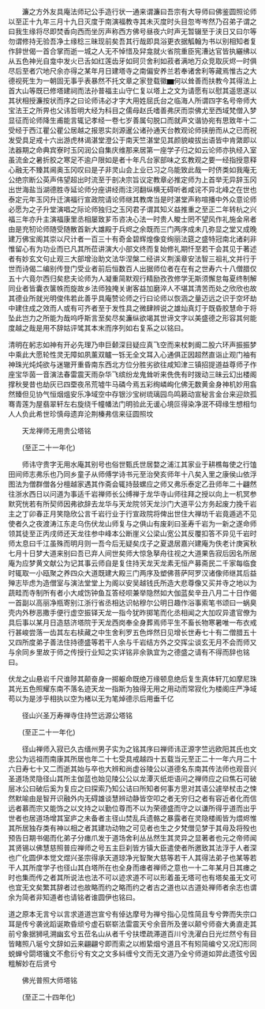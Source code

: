 <!-- { "loadSidebar": true } -->
　　濂之方外友具庵法师玘公手造行状一通来谓濂曰吾宗有大导师曰佛鉴圆照论师以至正十九年三月十九日灭度于南演福教寺其未灭度时头目忽岑岑然乃召弟子谓之曰我生缘将尽即焚香向西而坐厉声称西方佛号昼夜六时声无暂辍至于浃日又曰尔等勿谓修持无验吾净土缘稔三昧现前矣吾其行哉即具浴更衣据觚翰为书以别相知者复作辞世偈一首合掌而逝一城之人无不悼惜及舁龛就火省院重臣宪漕达官皆执纚绋以从五色神光自龛中发火已舌如红莲齿牙如珂贝舍利如菽者满地万众竞取灰烬一时俱尽后至者穴地尺余亦得之某年月日建塔寺之南偏安养兰若奉诸舍利等藏焉惟古之大德视死生为一朝固无事乎表暴然不托文章之家登载徽▆何以耸善而扶教今其得法上首大山等既已修塔建祠而法孙普福主山守仁复以塔上之文为请愿有以慰其遥思遂以其状相授濂按状而序之曰论师讳必才字大用姓屈氏台之临海人所谓四字名号帝师大宝法王之所畀也父讳哲明大经为科目之儒母赵氏嗜善弗厌而崇佛尤至西域梵僧入梦显征而论师降生甫能言辄记孝经一卷七岁善属句脱口而就声文谐协宛有思致年十二受经于西江瞿公瞿公居越之报恩实剡源暹公诸孙通天台教观论师挟册而从之已而祝发受具足戒十六出游虎林谒湛堂澄公于南天竺湛堂见其颜貌峻拔出语皆中肯綮即以法器期之命典宾寮时玉冈润公自集庆维那来居第一座学子归之如云论师亦执经入室虽流金之暑折胶之寒足不逾户限如是者十年凡台家部味之玄教观之要一经指授意释心融无不臻其阃奥玉冈叹曰是子非灵山会上业已习之乌能致此哉一时侪类如我庵无公绝宗断公英声伟望超出时流至于剖决宗旨议定教章必推定师为上首举无异辞玉冈出世海盐当湖德胜寺延论师分座讲经雨注河翻纵横无碍听者咸诧不异北峰之在世也泰定元年玉冈升迁演福行宣政院请论师继其教席当是时湛堂声称喧播中外众意论师必愿为之子升堂演唱之际论师独归之玉冈君子谓其知义益推重之至正二年转杭之兴福三年亦升主演福康里丞相屡致芗币咨决心法一时贵人畯士罔不望风作礼施金帛者由是充牣论师随受随散首新大雄殿于兵烬之余既而三门两序成未几弥显之堂又成晚建万佛宝阁其崇以尺计者一百三十有奇金碧辉煌像变绚丽法筵之盛特冠南北诸刹非惟留心有为功业而已凡其所莅讲演大小部文终而复始修礼期忏至若干会其见于著述者有妙玄文句止观三大部增治助文法华涅槃二经讲义荆溪章安法智三祖礼文并行于世而诗偈二编别传登门受业者前后恒数百人出据师位者在在有之世寿六十八僧腊仅五十六竟尔西归矣悲夫论师为人凝重简默观行精励孜孜修学无斯须懈怠每夏终制解同业者皆囊衣箧帙而旋故乡法师独掩关谢客益加磨淬人不堪其清苦而处之欣欣也故其德业所就光明俊伟若此善乎具庵赞论师之行曰论师以恢涵之量迈远之识于空坏劫中建住成之效而人或有可齐者至于发性具之微肆辨说之雄灿真灯于既昏胶慧命于将坠此岂力之所能为哉呜呼斯言至矣尽矣濂纵欲竭其世谛文字以美盛德之形容其何能度越之哉是用不辞姑评骘其本末而序列如右复系之以铭曰。

清明在躬志如神有开必先理乃申巨颡深目疑应真飞空而来杖刺阍二股六环声振振梦中乘此大愿轮性灵无障如夙薰双矑一铄无全文耳入心通俱正因超然直诣止观门袖有神珠光炖炖欲与迷辙开重昏南东西北方位分胜劣欲往咸知津三镇招提道益尊师子作座宝华茵一音演法春雷震天雨杂华飞缤纷龙鬼耸听来侁侁有时拨动三昧云幻出楼阁撑秋旻昔也劫灰已四垔夜吊荒墟牛马磷今焉五彩绚嶙峋化佛无数黄金身神机妙用翕然臻但见协气恒烟熅安乐净域空中存银沙宝树琉璃园鸟鸣籁动宣秘言金台来迎欻孤骞青莲为屋翡翠轩左右旋绕千幢幡法门明验此无谖心境叵得染净泯不碍缘生想相匀人人负此希世珍慎母遗弃沦荆榛弗信来征圆照坟

　　天龙禅师无用贵公塔铭

　　(至正二十一年化)

　　师讳守贵字无用水庵其别号也俗世甄氏世居婺之浦江其家业于耕樵每使之行馌田间师志弗乐也乃同乡童子从师傅学诗书元至治癸亥师年十八矣入里之康侯山依浮图法为僧群僧各分檀越家遇其作斋会辄持鼓螺应之师又弗乐泰定乙丑师年二十翩然往浙水西日以问道为事适千岩禅师长公缚禅于龙华寺山师往拜之授以向上一机冥参默究恍若有所契师因弗欲辞去龙华与天龙院邻天龙沙门大道平公方务起废力挽千岩主之丁卯春正月笑隐欣公言千岩行业于行宣政院将俾出世住大禅坊千岩竟遁逃不见使者久之夜渡涛江东走乌伤伏龙山师复与之俱山有废刹曰圣寿千岩为一新之遂命师领其徒至正丙戌师还天龙往参中峰本公断崖义公梁山宽公其反覆扣答不异见千岩时师太息曰千江虽殊而明月则一吾今后无疑矣戊子之夏退居嘉兴建庵为佚老计庚寅秋七月十日梦大道来别曰吾已弃人间世矣师大惊急拏舟往视之大道果告寂后因名所居庵为应梦黄文献公为记其事云师自是复住持天龙天龙素无恒产募斋民二千家每临食时辄取一小瓯聚之养四众大道既建大殿三门两序及塑佛菩萨阿罗汉诸像师继其后益殚志毕虑为造僧室与演法堂堂上为阁以安吴越钱氏所造大悲尊像又买并寺之地以为蔬畦而寺制所有者小大咸饬钟鱼互答经呗兼举隐然如大伽蓝矣辛丑八月二十日作偈一首副以高丽净瓶寄别江浙行省丞相达识帖穆尔公明日趣作浴事索笔书颂曰一蜗臭壳内外秽恶撒手便行虚空振铎天龙一指今犹昨掷笔而化丞相闻之大加叹异遣官僚为具后事以某月日造慈济塔院于天龙西岗奉全身葬焉师平生不畜长物寒暑唯一布衣戒行甚峻尝落一齿其左右椟藏之中生舍利罗五色烨然日见增长世寿七十有二僧腊五十又四所度弟子善法住持德盛等若干人余与千岩结方外之交挥尘谈玄无月不会而师又与余同乡里故于师之传授行业知之实详铭非余孰宜为之德盛之请有不得而辞也铭曰。

伏龙之山悬岩千尺谁陟其颠奋身一掷躯命既绝万缘顿息绝后复生真体轩兀如摩尼珠其光五色照耀东南不落名迹天龙一指斯为独得无用之用动而常寂化为楼阁庄严净域苟以为是涉乎相执以空为楮以无为笔焯德示后用垂千亿

　　径山兴圣万寿禅寺住持竺远源公塔铭

　　(至正二十一年化)

　　径山禅师入寂已久古缙州男子实为之铭其序曰禅师讳正源字竺远欧阳其氏也文忠公为远祖而南康其所居也年二十七受具戒越四十五载当元至正二十一年六月二十六日寿七十又二而逝其始与卒也大辨和尚虚谷陵公以道德名东南其传法师也观音兴圣道场灵隐径山其所主伽蓝也始见陵公公以龙潭灭纸炬语问之禅师应之曰焦石可破层冰公曰破后奚为复应之曰探索乃知公诘曰所知者何事方思对其语公遽举杖击之悚然默喻由是智开识融外内无碍雄谈慧辨动静皆空叩之者无穷归之者有容近者化而信远者慕而宗又能饰之以文持之以勤位尊而不以为荣德盛而守之以谦所得乎道而出乎世者也居道场增其室庐之未备者主径山焚乱兵遗骼之暴露者在灵隐楼阁皆为煨烬惟其所居独存类有神以相之者其建功动物之可见者也生之夕梵僧见梦于其母及将殁也预告日期书偈而化弟子分瘗爪发于道场舍利丛丛然生其灵异之显著者也元之帝师闻其贤锡以佛慧慈照普应禅师之号五主巨刹皆方镇大臣遣使者所邀致其法浮于人者深也广化圆伊本觉文煜兴圣宗得承天道琼净光智聚大慈等若干人其得法弟子也某等若干人其所度学子也径山其白塔所在也全身而瘗者禅师之意也一十二年某月日其瘗之时也集而传之者其所说法也法不可以迹求道不可以形着虽无塔可也有塔矣虽无文可也宜无文矣繁其辞者过也故略而约之略而约之者古之道也以古道处禅师者余志也谓余为简者非知道者也请铭者谁圆伊也铭曰。

道之原本无言兮以言求道道岂宣兮有倬达摩号为禅兮指心见性简且专兮弊而失宗口耳是传兮袭讹蹈诞欺昏顽兮虚石崭崭法雷震天兮余音所及詟以颠兮师奋大勇直走其前兮象据狮吼溯幽玄兮五莅名山从者千兮扶堙疏滞道百川兮洗濯白日光烂然兮有目皆睹照八埏兮文辞如云来翩翩兮即而索之以縆絷烟兮道且不有矧简编兮又况幻形同蜕蝉兮閟塔镵文不愈衍兮有文之文多紏缠兮文而无文道乃全兮师道如羿此遗弦兮因粗解妙在后贤兮

　　佛光普照大师塔铭

　　(至正二十四年化)

